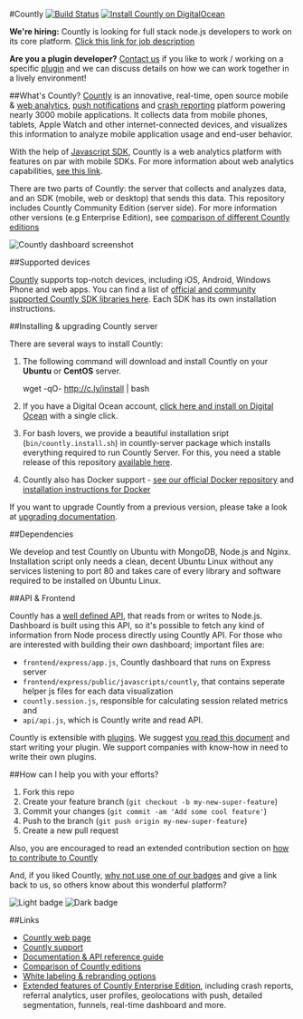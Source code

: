 #Countly [![Build Status](https://api.travis-ci.org/Countly/countly-server.png?branch=master)](https://travis-ci.org/Countly/countly-server) [![Install Countly on DigitalOcean](http://do.count.ly/button.svg?v2)](http://do.count.ly)

**We're hiring:** Countly is looking for full stack node.js developers to work on its core platform. [Click this link for job description](https://count.ly/full-stack-node-js-developer/)

**Are you a plugin developer?** [Contact us](http://count.ly/contact-us) if you like to work / working on a specific [plugin](http://count.ly/plugins) and we can discuss details on how we can work together in a lively environment!

##What's Countly?
[Countly](http://count.ly) is an innovative, real-time, open source mobile & [web analytics](http://count.ly/web-analytics), [push notifications](http://count.ly/push-notifications) and [crash reporting](http://count.ly/crash-reports) platform powering nearly 3000 mobile applications. It collects data from mobile phones, tablets, Apple Watch and other internet-connected devices, and visualizes this information to analyze mobile application usage and end-user behavior. 

With the help of [Javascript SDK](http://github.com/countly/countly-sdk-web), Countly is a web analytics platform with features on par with mobile SDKs. For more information about web analytics capabilities, [see this link](http://count.ly/web-analytics).

There are two parts of Countly: the server that collects and analyzes data, and an SDK (mobile, web or desktop) that sends this data. This repository includes Countly Community Edition (server side). For more information other versions (e.g Enterprise Edition), see [comparison of different Countly editions](https://count.ly/compare)

![Countly dashboard screenshot](https://count.ly/wp-content/uploads/2016/02/countly_dashboard_community_16.02.png)

##Supported devices

[Countly](http://count.ly) supports top-notch devices, including iOS, Android, Windows Phone and web apps. You can find a list of [official and community supported Countly SDK libraries here](https://count.ly/resources/source/download-sdk). Each SDK has its own installation instructions.

##Installing & upgrading Countly server

There are several ways to install Countly: 

1. The following command will download and install Countly on your **Ubuntu** or **CentOS** server. 

    wget -qO- http://c.ly/install | bash

2. If you have a Digital Ocean account, [click here and install on Digital Ocean](http://do.count.ly) with a single click.

3. For bash lovers, we provide a beautiful installation sript (`bin/countly.install.sh`) in countly-server package which installs everything required to run Countly Server. For this, you need a stable release of this repository [available here](https://github.com/Countly/countly-server/releases). 

4. Countly also has Docker support - [see our official Docker repository](https://registry.hub.docker.com/u/countly/countly-server/) and [installation instructions for Docker](http://resources.count.ly/docs/installing-countly-server)

If you want to upgrade Countly from a previous version, please take a look at [upgrading documentation](resources.count.ly/v1.0/docs/upgrading-countly-server).

##Dependencies

We develop and test Countly on Ubuntu with MongoDB, Node.js and Nginx. Installation script only needs a clean, decent Ubuntu Linux without any services listening to port 80 and takes care of every library and software required to be installed on Ubuntu Linux. 

##API & Frontend

Countly has a [well defined API](http://resources.count.ly), that reads from or writes to Node.js. Dashboard is built using this API, so it's possible to fetch any kind of information from Node process directly using Countly API. For those who are interested with building their own dashboard; important files are:

- `frontend/express/app.js`, Countly dashboard that runs on Express server 
- `frontend/express/public/javascripts/countly`, that contains seperate helper js files for each data visualization
- `countly.session.js`, responsible for calculating session related metrics and 
- `api/api.js`, which is Countly write and read API. 

Countly is extensible with [plugins](http://count.ly/plugins). We suggest [you read this document](http://resources.count.ly/docs/plugins-development-introduction) and start writing your plugin. We support companies with know-how in need to write their own plugins.

##How can I help you with your efforts?

1. Fork this repo
2. Create your feature branch (`git checkout -b my-new-super-feature`)
3. Commit your changes (`git commit -am 'Add some cool feature'`)
4. Push to the branch (`git push origin my-new-super-feature`)
5. Create a new pull request

Also, you are encouraged to read an extended contribution section on [how to contribute to Countly](https://github.com/Countly/countly-server/blob/master/CONTRIBUTING.md)

And, if you liked Countly, [why not use one of our badges](https://count.ly/brand-assets/) and give a link back to us, so others know about this wonderful platform? 

![Light badge](https://count.ly/wp-content/uploads/2014/10/countly_badge_5.png)  ![Dark badge](https://count.ly/wp-content/uploads/2014/10/countly_badge_6.png)

##Links

* [Countly web page](http://count.ly)
* [Countly support](http://support.count.ly)
* [Documentation & API reference guide](http://resources.count.ly)
* [Comparison of Countly editions](https://count.ly/compare)
* [White labeling & rebranding options](https://count.ly/whitelabel-analytics/)
* [Extended features of Countly Enterprise Edition](https://count.ly/enterprise-edition-features), including crash reports, referral analytics, user profiles, geolocations with push, detailed segmentation, funnels, real-time dashboard and more.
